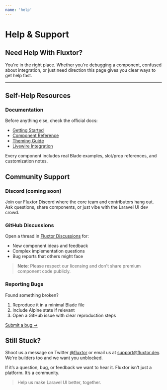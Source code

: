 ```yaml
---
name: 'help'
---
```

# Help & Support

## Need Help With Fluxtor?

You're in the right place. Whether you're debugging a component, confused about integration, or just need direction this page gives you clear ways to get help fast.

---

##  Self-Help Resources

###  Documentation

Before anything else, check the official docs:

* [Getting Started](/docs/getting-started)
* [Component Reference](/docs/components)
* [Theming Guide](/docs/theming)
* [Livewire Integration](/docs/livewire)

Every component includes real Blade examples, slot/prop references, and customization notes.

##  Community Support

### Discord (coming soon)

Join our Fluxtor Discord where the core team and contributors hang out. Ask questions, share components, or just vibe with the Laravel UI dev crowd.

### GitHub Discussions

Open a thread in [Fluxtor Discussions](https://github.com/orgs/fluxtorphp/discussions) for:

* New component ideas and feedback
* Complex implementation questions  
* Bug reports that others might face

> **Note**: Please respect our licensing and don't share premium component code publicly.

###  Reporting Bugs

Found something broken?

1. Reproduce it in a minimal Blade file
2. Include Alpine state if relevant
3. Open a GitHub issue with clear reproduction steps

[Submit a bug →](https://github.com/orgs/fluxtorphp/discussions)

## Still Stuck?

Shoot us a message on Twitter [@fluxtor](https://twitter.com/fluxtor) or email us at [support@fluxtor.dev](mailto:support@fluxtor.dev). We're builders too and we want you unblocked.


If it’s a question, bug, or feedback we want to hear it. Fluxtor isn't just a platform. It’s a community.

> Help us make Laravel UI better, together.
